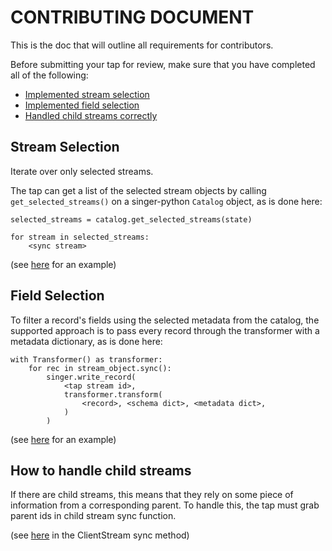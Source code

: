 # CONTRIBUTING DOCUMENT
This is the doc that will outline all requirements for contributors.


Before submitting your tap for review, make sure that you have completed all of the following:

- [Implemented stream selection](#stream-selection)
- [Implemented field selection](#field-selection)
- [Handled child streams correctly](#how-to-handle-child-streams)

## Stream Selection
Iterate over only selected streams.

The tap can get a list of the selected stream objects by calling `get_selected_streams()` on a singer-python
`Catalog` object, as is done here:

```
selected_streams = catalog.get_selected_streams(state)

for stream in selected_streams:
    <sync stream>
 ```
(see [here][adroll-discovery] for an example)

## Field Selection
To filter a record's fields using the selected metadata from the catalog, the supported approach is to pass every
record through the transformer with a metadata dictionary, as is done here:

```
with Transformer() as transformer:
    for rec in stream_object.sync():
        singer.write_record(
            <tap stream id>,
            transformer.transform(
                <record>, <schema dict>, <metadata dict>,
            )
        )
```

(see [here][adroll-sync] for an example)


## How to handle child streams
If there are child streams, this means that they rely on some piece of information from a corresponding parent. To
handle this, the tap must grab parent ids in child stream sync function.

(see [here][adroll-streams] in the ClientStream sync method)

<!-- Links -->
[adroll-discovery]: https://github.com/singer-io/tap-adroll/blob/v1.0.0/tap_adroll/discover.py#L38
[adroll-sync]: https://github.com/singer-io/tap-adroll/blob/v1.0.0/tap_adroll/sync.py#L10
[adroll-streams]: https://github.com/singer-io/tap-adroll/blob/v1.0.0/tap_adroll/streams.py#L55
